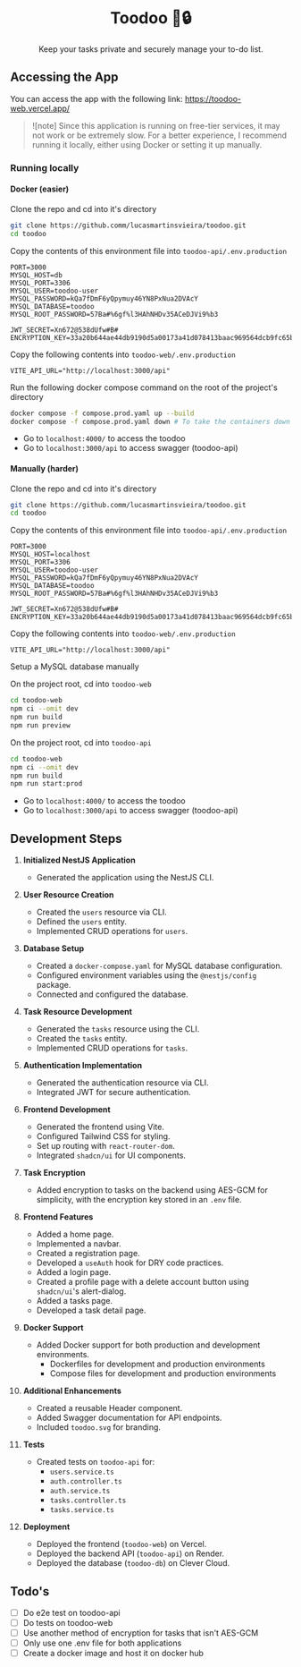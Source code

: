 <div align="center">
    <h1>Toodoo 📝🔒</h1>
    <p>Keep your tasks private and securely manage your to-do list.</p>
</div>

## Accessing the App

You can access the app with the following link: https://toodoo-web.vercel.app/

> ![note]
> Since this application is running on free-tier services, it may not work or be extremely slow. For a better experience, I recommend running it locally, either using Docker or setting it up manually.

### Running locally

#### Docker (easier)

Clone the repo and cd into it's directory

```sh
git clone https://github.comm/lucasmartinsvieira/toodoo.git
cd toodoo
```

Copy the contents of this environment file into `toodoo-api/.env.production`

```env
PORT=3000
MYSQL_HOST=db
MYSQL_PORT=3306
MYSQL_USER=toodoo-user
MYSQL_PASSWORD=kQa7fDmF6yQpymuy46YN8PxNua2DVAcY
MYSQL_DATABASE=toodoo
MYSQL_ROOT_PASSWORD=57Ba#%6gf%l3HAhNHDv35ACeDJVi9%b3

JWT_SECRET=Xn672@538dUfw#B#
ENCRYPTION_KEY=33a20b644ae44db9190d5a00173a41d078413baac969564dcb9fc65b35abb202
```

Copy the following contents into `toodoo-web/.env.production`

```env
VITE_API_URL="http://localhost:3000/api"
```

Run the following docker compose command on the root of the project's directory

```sh
docker compose -f compose.prod.yaml up --build
docker compose -f compose.prod.yaml down # To take the containers down
```

- Go to `localhost:4000/` to access the toodoo
- Go to `localhost:3000/api` to access swagger (toodoo-api)

#### Manually (harder)

Clone the repo and cd into it's directory

```sh
git clone https://github.comm/lucasmartinsvieira/toodoo.git
cd toodoo
```

Copy the contents of this environment file into `toodoo-api/.env.production`

```env
PORT=3000
MYSQL_HOST=localhost
MYSQL_PORT=3306
MYSQL_USER=toodoo-user
MYSQL_PASSWORD=kQa7fDmF6yQpymuy46YN8PxNua2DVAcY
MYSQL_DATABASE=toodoo
MYSQL_ROOT_PASSWORD=57Ba#%6gf%l3HAhNHDv35ACeDJVi9%b3

JWT_SECRET=Xn672@538dUfw#B#
ENCRYPTION_KEY=33a20b644ae44db9190d5a00173a41d078413baac969564dcb9fc65b35abb202
```

Copy the following contents into `toodoo-web/.env.production`

```env
VITE_API_URL="http://localhost:3000/api"
```

Setup a MySQL database manually

On the project root, cd into `toodoo-web`

```sh
cd toodoo-web
npm ci --omit dev
npm run build
npm run preview
```

On the project root, cd into `toodoo-api`

```sh
cd toodoo-web
npm ci --omit dev
npm run build
npm run start:prod
```

- Go to `localhost:4000/` to access the toodoo
- Go to `localhost:3000/api` to access swagger (toodoo-api)

## Development Steps

1. **Initialized NestJS Application**

   - Generated the application using the NestJS CLI.

2. **User Resource Creation**

   - Created the `users` resource via CLI.
   - Defined the `users` entity.
   - Implemented CRUD operations for `users`.

3. **Database Setup**

   - Created a `docker-compose.yaml` for MySQL database configuration.
   - Configured environment variables using the `@nestjs/config` package.
   - Connected and configured the database.

4. **Task Resource Development**

   - Generated the `tasks` resource using the CLI.
   - Created the `tasks` entity.
   - Implemented CRUD operations for `tasks`.

5. **Authentication Implementation**

   - Generated the authentication resource via CLI.
   - Integrated JWT for secure authentication.

6. **Frontend Development**

   - Generated the frontend using Vite.
   - Configured Tailwind CSS for styling.
   - Set up routing with `react-router-dom`.
   - Integrated `shadcn/ui` for UI components.

7. **Task Encryption**

   - Added encryption to tasks on the backend using AES-GCM for simplicity, with the encryption key stored in an `.env` file.

8. **Frontend Features**

   - Added a home page.
   - Implemented a navbar.
   - Created a registration page.
   - Developed a `useAuth` hook for DRY code practices.
   - Added a login page.
   - Created a profile page with a delete account button using `shadcn/ui`'s alert-dialog.
   - Added a tasks page.
   - Developed a task detail page.

9. **Docker Support**

   - Added Docker support for both production and development environments.
     - Dockerfiles for development and production environments
     - Compose files for development and production environments

10. **Additional Enhancements**

    - Created a reusable Header component.
    - Added Swagger documentation for API endpoints.
    - Included `toodoo.svg` for branding.

11. **Tests**

    - Created tests on `toodoo-api` for:
      - `users.service.ts`
      - `auth.controller.ts`
      - `auth.service.ts`
      - `tasks.controller.ts`
      - `tasks.service.ts`

12. **Deployment**
    - Deployed the frontend (`toodoo-web`) on Vercel.
    - Deployed the backend API (`toodoo-api`) on Render.
    - Deployed the database (`toodoo-db`) on Clever Cloud.

## Todo's

- [ ] Do e2e test on toodoo-api
- [ ] Do tests on toodoo-web
- [ ] Use another method of encryption for tasks that isn't AES-GCM
- [ ] Only use one .env file for both applications
- [ ] Create a docker image and host it on docker hub
